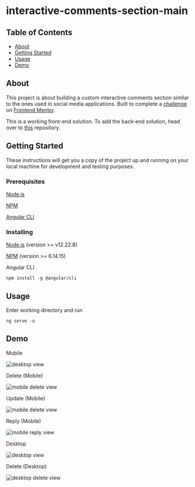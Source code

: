 # interactive-comments-section-main

## Table of Contents

- [About](#about)
- [Getting Started](#getting_started)
- [Usage](#usage)
- [Demo](#demo)

## About <a name = "about"></a>

This project is about building a custom interactive comments section similar to the ones used in social media applications. Built to complete a [challenge](https://www.frontendmentor.io/challenges/interactive-comments-section-iG1RugEG9) on [Frontend Mentor](https://www.frontendmentor.io/).

This is a working front-end solution. To add the back-end solution, head over to [this](https://github.com/MedJelidi/interactive-comments-section-main-back) repository.

## Getting Started <a name = "getting_started"></a>

These instructions will get you a copy of the project up and running on your local machine for development and testing purposes.

### Prerequisites

[Node.js](https://nodejs.org)

[NPM](https://nodejs.org)

[Angular CLI](https://angular.io/cli)

### Installing

[Node.js](https://nodejs.org/en/download/) (version >= v12.22.8)

[NPM](https://nodejs.org/en/download/) (version >= 6.14.15)

Angular CLI

```
npm install -g @angular/cli
```

## Usage <a name = "usage"></a>

Enter working directory and run
```
ng serve -o
```
## Demo <a name = "demo"></a>

Mobile

![desktop view](src/assets/screenshots/mobile.png)

Delete (Mobile)

![mobile delete view](src/assets/screenshots/mobile-delete.png)

Update (Mobile)

![mobile delete view](src/assets/screenshots/mobile-update.png)

Reply (Mobile)

![mobile reply view](src/assets/screenshots/mobile-reply.png)

Desktop

![desktop view](src/assets/screenshots/desktop.png)

Delete (Desktop)

![desktop delete view](src/assets/screenshots/desktop-delete.png)
